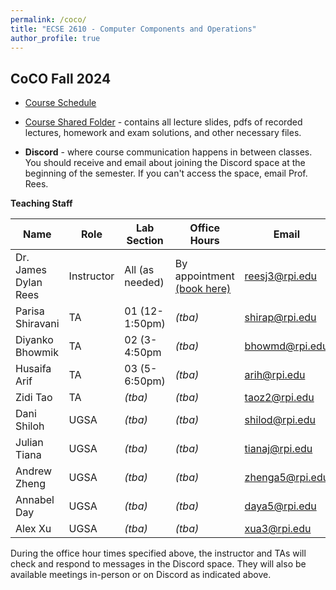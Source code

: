 ```yaml
---
permalink: /coco/
title: "ECSE 2610 - Computer Components and Operations"
author_profile: true
---
```


## CoCO Fall 2024

* [Course Schedule](https://docs.google.com/spreadsheets/d/e/2PACX-1vTFTzIa789whA-4VxH_iYTBH6Iw6khO3fnN55vdWAnzqf9dgjiQDtYZ-QxDIZ5dfPL73l1Tzf_NRtVZ/pubhtml)

* [Course Shared Folder](https://u.pcloud.link/publink/show?code=kZaTLJ5Zu3yACT5KnNz6NPiDhMISwy4nIFQy) - contains all lecture slides, pdfs of recorded lectures, homework and exam solutions, and other necessary files.
* **Discord** - where course communication happens in between classes.  You should receive and email about joining the Discord space at the beginning of the semester.  If you can't access the space, email Prof. Rees.

**Teaching Staff**

| Name  | Role | Lab Section | Office Hours | Email | Discord Name |
| ------------- | ------------- | ------------- | ------------- | ------------- | ------------- |
| Dr. James Dylan Rees | Instructor  | All (as needed)  | By appointment [(book here)](https://calendly.com/reesj3/class-help-meeting) | reesj3@rpi.edu  | j.dylanrees |
| Parisa Shiravani | TA  | 01 (12-1:50pm)  | *(tba)* | shirap@rpi.edu  | parisan_sh |
| Diyanko Bhowmik | TA  | 02 (3-4:50pm  | *(tba)* | bhowmd@rpi.edu  | diyanko |
| Husaifa Arif | TA  | 03 (5-6:50pm) | *(tba)* | arih@rpi.edu  | *(tba)* |
| Zidi Tao | TA  | *(tba)*  | *(tba)* | taoz2@rpi.edu  | *(tba)* |
| Dani Shiloh | UGSA  | *(tba)*  | *(tba)* | shilod@rpi.edu  | *(tba)* |
| Julian Tiana | UGSA  | *(tba)*  | *(tba)* | tianaj@rpi.edu  | *(tba)* |
| Andrew Zheng | UGSA  | *(tba)*  | *(tba)* | zhenga5@rpi.edu  | *(tba)* |
| Annabel Day | UGSA  | *(tba)*  | *(tba)* | daya5@rpi.edu  | *(tba)* |
| Alex Xu | UGSA  | *(tba)*  | *(tba)* | xua3@rpi.edu  | *(tba)* |


During the office hour times specified above, the instructor and TAs will check and respond to messages in the Discord space.  They will also be available meetings in-person or on Discord as indicated above.


